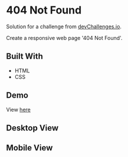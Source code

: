 <h1>404 Not Found</h1>
<p>Solution for a challenge from  <a href="https://devchallenges.io/">devChallenges.io</a>.</p>
<p>Create a responsive web page '404 Not Found'.</p>

<h2>Built With</h2>
<ul>
   <li>HTML</li>
   <li>CSS</li>
</ul>

<h2>Demo</h2>
View <a href="https://{your-demo-link.your-domain}">here</a>

<h2>Desktop View</h2>

<h2>Mobile View</h2>

